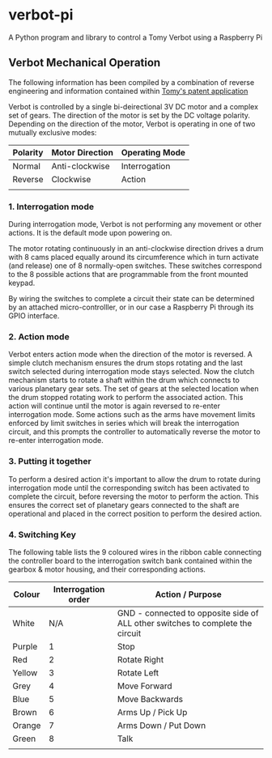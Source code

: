 # verbot-pi
A Python program and library to control a Tomy Verbot using a Raspberry Pi

## Verbot Mechanical Operation

The following information has been compiled by a combination of reverse engineering and information contained within [Tomy's patent application](https://patents.google.com/patent/US4717364A/en)

Verbot is controlled by a single bi-deirectional 3V DC motor and a complex set of gears. The direction of the motor is set by the DC voltage polarity. Depending on the direction of the motor, Verbot is operating in one of two mutually exclusive modes:

| Polarity | Motor Direction | Operating Mode |
|----------|-----------------|----------------|
| Normal   | Anti-clockwise  | Interrogation  |
| Reverse  | Clockwise       | Action         |
|||

### 1. Interrogation mode
During interrogation mode, Verbot is not performing any movement or other actions. It is the default mode upon powering on. 

The motor rotating continuously in an anti-clockwise direction drives a drum with 8 cams placed equally around its circumference which in turn activate (and release) one of 8 normally-open switches. These switches correspond to the 8 possible actions that are programmable from the front mounted keypad.

By wiring the switches to complete a circuit their state can be determined by an attached micro-controlller, or in our case a Raspberry Pi through its GPIO interface.

### 2. Action mode
Verbot enters action mode when the direction of the motor is reversed. A simple clutch mechanism ensures the drum stops rotating and the last switch selected during interrogation mode stays selected. Now the clutch mechanism starts to rotate a shaft within the drum which connects to various planetary gear sets. The set of gears at the selected location when the drum stopped rotating work to perform the associated action. This action will continue until the motor is again reversed to re-enter interrogation mode. Some actions such as the arms have movement limits enforced by limit switches in series which will break the interrogation circuit, and this prompts the controller to automatically reverse the motor to re-enter interrogation mode. 

### 3. Putting it together
To perform a desired action it's important to allow the drum to rotate during interrogation mode until the corresponding switch has been activated to complete the circuit, before reversing the motor to perform the action. This ensures the correct set of planetary gears connected to the shaft are operational and placed in the correct position to perform the desired action.

### 4. Switching Key
The following table lists the 9 coloured wires in the ribbon cable connecting the controller board to the interrogation switch bank contained within the gearbox & motor housing, and their corresponding actions. 

| Colour | Interrogation order | Action / Purpose |
|--------|---------------------|------------------|
| White  | N/A | GND - connected to opposite side of ALL other switches to complete the circuit |
| Purple | 1 | Stop |
| Red    | 2 | Rotate Right |
| Yellow | 3 | Rotate Left |
| Grey   | 4 | Move Forward |
| Blue   | 5 | Move Backwards |
| Brown  | 6 | Arms Up / Pick Up |
| Orange | 7 | Arms Down / Put Down |
| Green  | 8 | Talk |
||||
